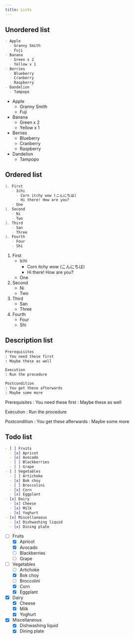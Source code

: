 ```yaml
---
title: Lists
---
```


## Unordered list

<!-- prettier-ignore-start -->
```md
- Apple
  - Granny Smith
  - Fuji
- Banana
  - Green x 2
  - Yellow x 1
- Berries
  - Blueberry
  - Cranberry
  - Raspberry
- Dandelion
  - Tampopo
```
<!-- prettier-ignore-end -->

-   Apple
    -   Granny Smith
    -   Fuji
-   Banana
    -   Green x 2
    -   Yellow x 1
-   Berries
    -   Blueberry
    -   Cranberry
    -   Raspberry
-   Dandelion
    -   Tampopo

## Ordered list

<!-- prettier-ignore-start -->
```md
1. First
   - Ichi
     - Corn itchy wow (こんにちは)
     - Hi there! How are you?
   - One
1. Second
   - Ni
   - Two
1. Third
   - San
   - Three
1. Fourth
   - Four
   - Shi
```
<!-- prettier-ignore-end -->

1. First
    - Ichi
        - Corn itchy wow (こんにちは)
        - Hi there! How are you?
    - One
1. Second
    - Ni
    - Two
1. Third
    - San
    - Three
1. Fourth
    - Four
    - Shi

## Description list

<!-- prettier-ignore-start -->
```md
Prerequisites
: You need these first
: Maybe these as well

Execution
: Run the procedure

Postcondition
: You get these afterwards
: Maybe some more
```
<!-- prettier-ignore-end -->

<!-- prettier-ignore-start -->
Prerequisites
: You need these first
: Maybe these as well

Execution
: Run the procedure

Postcondition
: You get these afterwards
: Maybe some more
<!-- prettier-ignore-end -->

## Todo list

<!-- prettier-ignore-start -->
```md
- [ ] Fruits
  - [x] Apricot
  - [x] Avocado
  - [ ] Blackberries
  - [ ] Grape
- [ ] Vegetables
  - [ ] Artichoke
  - [x] Bok choy
  - [ ] Broccolini
  - [x] Corn
  - [x] Eggplant
- [x] Dairy
  - [x] Cheese
  - [x] Milk
  - [x] Yoghurt
- [x] Miscellaneous
  - [x] Dishwashing liquid
  - [x] Dining plate
```
<!-- prettier-ignore-end -->

-   [ ] Fruits
    -   [x] Apricot
    -   [x] Avocado
    -   [ ] Blackberries
    -   [ ] Grape
-   [ ] Vegetables
    -   [ ] Artichoke
    -   [x] Bok choy
    -   [ ] Broccolini
    -   [x] Corn
    -   [x] Eggplant
-   [x] Dairy
    -   [x] Cheese
    -   [x] Milk
    -   [x] Yoghurt
-   [x] Miscellaneous
    -   [x] Dishwashing liquid
    -   [x] Dining plate
